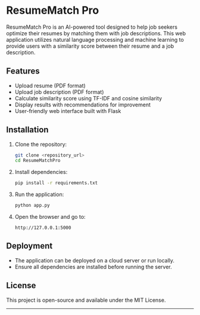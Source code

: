 # ResumeMatch Pro

ResumeMatch Pro is an AI-powered tool designed to help job seekers optimize their resumes by matching them with job descriptions. This web application utilizes natural language processing and machine learning to provide users with a similarity score between their resume and a job description.

## Features
- Upload resume (PDF format)
- Upload job description (PDF format)
- Calculate similarity score using TF-IDF and cosine similarity
- Display results with recommendations for improvement
- User-friendly web interface built with Flask

## Installation
1. Clone the repository:
   ```bash
   git clone <repository_url>
   cd ResumeMatchPro
   ```
2. Install dependencies:
   ```bash
   pip install -r requirements.txt
   ```
3. Run the application:
   ```bash
   python app.py
   ```
4. Open the browser and go to:
   ```
   http://127.0.0.1:5000
   ```

## Deployment
- The application can be deployed on a cloud server or run locally.
- Ensure all dependencies are installed before running the server.

## License
This project is open-source and available under the MIT License.

---
